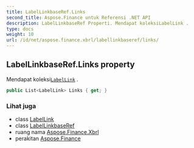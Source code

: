 ```yaml
---
title: LabelLinkbaseRef.Links
second_title: Aspose.Finance untuk Referensi .NET API
description: LabelLinkbaseRef Properti. Mendapat koleksiLabelLink .
type: docs
weight: 10
url: /id/net/aspose.finance.xbrl/labellinkbaseref/links/
---
```

## LabelLinkbaseRef.Links property

Mendapat koleksi[`LabelLink`](../../labellink/) .

```csharp
public List<LabelLink> Links { get; }
```

### Lihat juga

* class [LabelLink](../../labellink/)
* class [LabelLinkbaseRef](../)
* ruang nama [Aspose.Finance.Xbrl](../../labellinkbaseref/)
* perakitan [Aspose.Finance](../../../)



